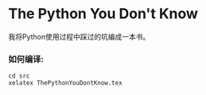 The Python You Don't Know
================================================================================

我将Python使用过程中踩过的坑编成一本书。

### 如何编译:
```shell
cd src
xelatex ThePythonYouDontKnow.tex
```

